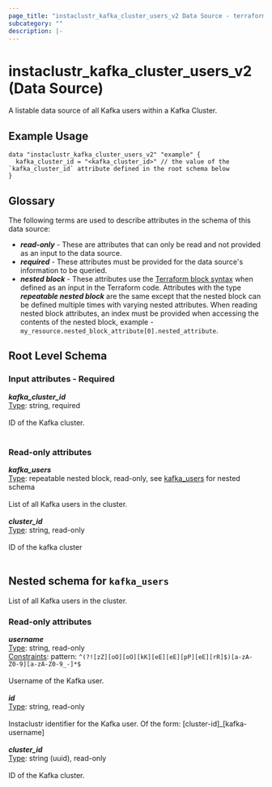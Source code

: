 ```yaml
---
page_title: "instaclustr_kafka_cluster_users_v2 Data Source - terraform-provider-instaclustr"
subcategory: ""
description: |-
---
```


# instaclustr_kafka_cluster_users_v2 (Data Source)
A listable data source of all Kafka users within a Kafka Cluster.
## Example Usage
```
data "instaclustr_kafka_cluster_users_v2" "example" { 
  kafka_cluster_id = "<kafka_cluster_id>" // the value of the `kafka_cluster_id` attribute defined in the root schema below
}
```
## Glossary
The following terms are used to describe attributes in the schema of this data source:
- **_read-only_** - These are attributes that can only be read and not provided as an input to the data source.
- **_required_** - These attributes must be provided for the data source's information to be queried.
- **_nested block_** - These attributes use the [Terraform block syntax](https://www.terraform.io/language/attr-as-blocks) when defined as an input in the Terraform code. Attributes with the type **_repeatable nested block_** are the same except that the nested block can be defined multiple times with varying nested attributes. When reading nested block attributes, an index must be provided when accessing the contents of the nested block, example - `my_resource.nested_block_attribute[0].nested_attribute`.
## Root Level Schema
### Input attributes - Required
*___kafka_cluster_id___*<br>
<ins>Type</ins>: string, required<br>
<br>ID of the Kafka cluster.<br><br>
### Read-only attributes
*___kafka_users___*<br>
<ins>Type</ins>: repeatable nested block, read-only, see [kafka_users](#nested--kafka_users) for nested schema<br>
<br>List of all Kafka users in the cluster.<br><br>
*___cluster_id___*<br>
<ins>Type</ins>: string, read-only<br>
<br>ID of the kafka cluster<br><br>
<a id="nested--kafka_users"></a>
## Nested schema for `kafka_users`
List of all Kafka users in the cluster.<br>
### Read-only attributes
*___username___*<br>
<ins>Type</ins>: string, read-only<br>
<ins>Constraints</ins>: pattern: `^(?![zZ][oO][oO][kK][eE][eE][pP][eE][rR]$)[a-zA-Z0-9][a-zA-Z0-9_-]*$`<br><br>Username of the Kafka user.<br><br>
*___id___*<br>
<ins>Type</ins>: string, read-only<br>
<br>Instaclustr identifier for the Kafka user. Of the form: [cluster-id]_[kafka-username]<br><br>
*___cluster_id___*<br>
<ins>Type</ins>: string (uuid), read-only<br>
<br>ID of the Kafka cluster.<br><br>
